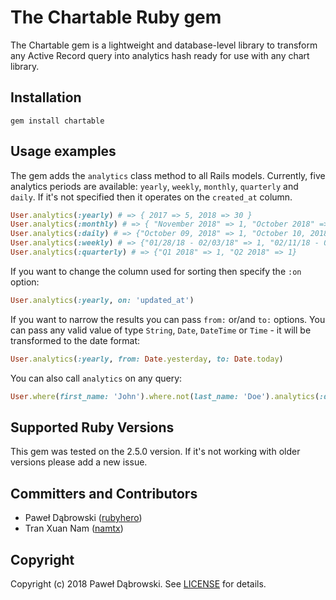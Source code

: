 # The Chartable Ruby gem

The Chartable gem is a lightweight and database-level library to transform any Active Record query into analytics hash ready for use with any chart library.

## Installation
    gem install chartable

## Usage examples

The gem adds the `analytics` class method to all Rails models. Currently, five analytics periods are available: `yearly`, `weekly`, `monthly`, `quarterly` and `daily`. If it's not specified then it operates on the `created_at` column.

```ruby
User.analytics(:yearly) # => { 2017 => 5, 2018 => 30 }
User.analytics(:monthly) # => { "November 2018" => 1, "October 2018" => 1 }
User.analytics(:daily) # => {"October 09, 2018" => 1, "October 10, 2018" => 1}
User.analytics(:weekly) # => {"01/28/18 - 02/03/18" => 1, "02/11/18 - 02/17/18" => 1}
User.analytics(:quarterly) # => {"Q1 2018" => 1, "Q2 2018" => 1}
```

If you want to change the column used for sorting then specify the `:on` option:

```ruby
User.analytics(:yearly, on: 'updated_at')
```

If you want to narrow the results you can pass `from:` or/and `to:` options. You can pass any valid value of type `String`, `Date`, `DateTime` or `Time` - it will be transformed to the date format:

```ruby
User.analytics(:yearly, from: Date.yesterday, to: Date.today)
```

You can also call `analytics` on any query:

```ruby
User.where(first_name: 'John').where.not(last_name: 'Doe').analytics(:daily)
```

## Supported Ruby Versions

This gem was tested on the 2.5.0 version. If it's not working with older versions please add a new issue.

## Committers and Contributors

* Paweł Dąbrowski ([rubyhero](https://github.com/rubyhero))
* Tran Xuan Nam ([namtx](https://github.com/namtx))

## Copyright

Copyright (c) 2018 Paweł Dąbrowski.
See [LICENSE][] for details.

[license]: LICENSE.md
